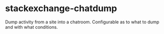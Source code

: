 stackexchange-chatdump
======================

Dump activity from a site into a chatroom. Configurable as to what to dump and with what conditions.
